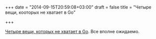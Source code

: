 +++
date = "2014-09-15T20:59:08+03:00"
draft = false
title = "Четыре вещи, кооторых не хватает в Go"

+++

<p><a href="http://blog.merovius.de//2014/09/12/the-four-things-i-miss-from-go.html">Четыре вещи, которых не хватает в Go</a>. Все вполне ожидаемо.</p>

